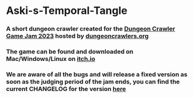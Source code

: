 # Aski-s-Temporal-Tangle
### A short dungeon crawler created for the  [Dungeon Crawler Game Jam 2023](https://itch.io/jam/dcjam2023) hosted by [dungeoncrawlers.org](https://dungeoncrawlers.org)
### The game can be found and downloaded on Mac/Windows/Linux on [itch.io](https://turtledave501.itch.io/askis-temporal-tangle)
### We are aware of all the bugs and will release a fixed version as soon as the judging period of the jam ends, you can find the current CHANGELOG for the version [here]()

